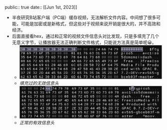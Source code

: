 public:: true
date::  [[Jun 1st, 2023]]

- 半夜研究B站客户端（PC端）缓存视频，无法解析文件内容。中间想了很多可能，可能是加密或是新格式，但这些对于视频来说开销是很大的，并不高效和经济。
- 后面直接看hex，通过和正常的视频文件信息头对比发现，只是多填充了几个无意义字节，让播放器无法正确判断文件格式，只能说方法真是简单呢😀。
	- ![Pasted image 20230601035041.png](../assets/Pasted_image_20230601035041_1686373233962_0.png)
	- _填充过的无效信息头_
	- ![Pasted image 20230601035057.png](../assets/Pasted_image_20230601035057_1686373252247_0.png)
	- _正常的有效信息头_